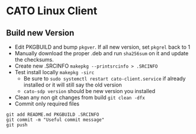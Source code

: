 # CATO Linux Client

## Build new Version

- Edit PKGBUILD and bump `pkgver`.  If all new version, set `pkgrel` back to 1
- Manually download the proper .deb and run `sha256sum` on it and update the checksums.
- Create new .SRCINFO `makepkg --printsrcinfo > .SRCINFO`
- Test install locally `makepkg -sirc`
    - Be sure to `sudo systemctl restart cato-client.service` if already installed or it will still say the old version
    - `cato-sdp version` should be new version you installed
- Clean any non git changes from build `git clean -dfx`
- Commit only required files
```
git add README.md PKGBUILD .SRCINFO
git commit -m "Useful commit message"
git push
```
